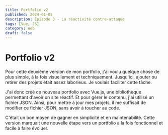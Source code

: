 ```yaml
---
title: Portfolio v2
published: 2024-01-05
description: Épisode 3 - La réactivité contre-attaque
tags: [Vue, JS]
category: Web
draft: false
---
```


# Portfolio v2

Pour cette deuxième version de mon portfolio, j'ai voulu quelque chose de plus simple, à la fois visuellement et techniquement. Jusqu'ici, ajouter ou retirer des projets était assez laborieux. Je voulais faciliter cette tâche.

J'ai donc créé ce nouveau portfolio avec Vue.js, une bibliothèque permettant d'avoir un site réactif. Et pour gérer le contenu, j'ai utilisé un fichier JSON. Ainsi, pour mettre à jour mes projets, il me suffisait de modifier ce fichier JSON, sans avoir à toucher au code.

C'était un bon moyen de gagner en simplicité et en maintenabilité. Cette version marquait une nouvelle étape vers un portfolio à la fois fonctionnel et facile à faire évoluer.
